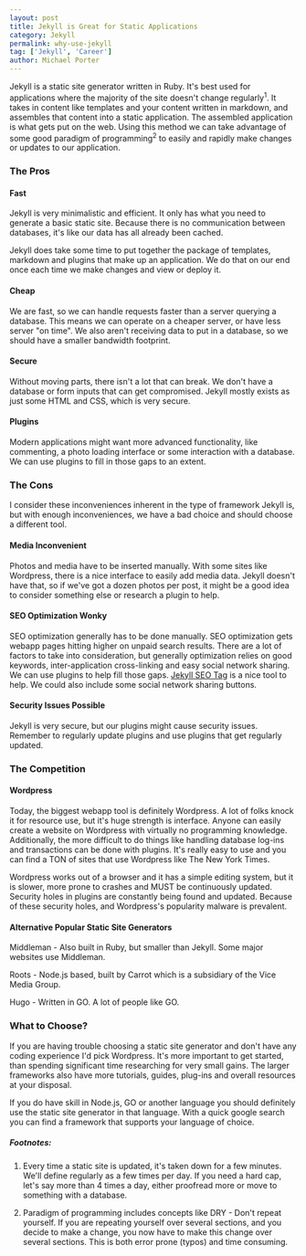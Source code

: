 ```yaml
---
layout: post
title: Jekyll is Great for Static Applications
category: Jekyll
permalink: why-use-jekyll
tag: ['Jekyll', 'Career']
author: Michael Porter
---
```


Jekyll is a static site generator written in Ruby. It's best used for applications where the majority of the site doesn't change regularly<sup>1</sup>. It takes in content like templates and your content written in markdown, and assembles that content into a static application. The assembled application is what gets put on the web. Using this method we can take advantage of some good paradigm of programming<sup>2</sup> to easily and rapidly make changes or updates to our application.

<!-- more -->

### The Pros


#### Fast

Jekyll is very minimalistic and efficient. It only has what you need to generate a basic static site. Because there is no communication between databases, it's like our data has all already been cached.

Jekyll does take some time to put together the package of templates, markdown and plugins that make up an application. We do that on our end once each time we make changes and view or deploy it.

#### Cheap

We are fast, so we can handle requests faster than a server querying a database. This means we can operate on a cheaper server, or have less server "on time". We also aren't receiving data to put in a database, so we should have a smaller bandwidth footprint.

#### Secure

Without moving parts, there isn't a lot that can break. We don't have a database or form inputs that can get compromised. Jekyll mostly exists as just some HTML and CSS, which is very secure.

#### Plugins

Modern applications might want more advanced functionality, like commenting, a photo loading interface or some interaction with a database. We can use plugins to fill in those gaps to an extent.

### The Cons

I consider these inconveniences inherent in the type of framework Jekyll is, but with enough inconveniences, we have a bad choice and should choose a different tool.

#### Media Inconvenient

Photos and media have to be inserted manually. With some sites like Wordpress, there is a nice interface to easily add media data. Jekyll doesn't have that, so if we've got a dozen photos per post, it might be a good idea to consider something else or research a plugin to help.

#### SEO Optimization Wonky

SEO optimization generally has to be done manually. SEO optimization gets webapp pages hitting higher on unpaid search results. There are a lot of factors to take into consideration, but generally optimization relies on good keywords, inter-application cross-linking and easy social network sharing. We can use plugins to help fill those gaps. [Jekyll SEO Tag](https://github.com/jekyll/jekyll-seo-tag) is a nice tool to help. We could also include some social network sharing buttons.

#### Security Issues Possible

Jekyll is very secure, but our plugins might cause security issues. Remember to regularly update plugins and use plugins that get regularly updated.

### The Competition

#### Wordpress

Today, the biggest webapp tool is definitely Wordpress. A lot of folks knock it for resource use, but it's huge strength is interface. Anyone can easily create a website on Wordpress with virtually no programming knowledge. Additionally, the more difficult to do things like handling database log-ins and transactions can be done with plugins. It's really easy to use and you can find a TON of sites that use Wordpress like The New York Times.

Wordpress works out of a browser and it has a simple editing system, but it is slower, more prone to crashes and MUST be continuously updated. Security holes in plugins are constantly being found and updated. Because of these security holes, and Wordpress's popularity malware is prevalent.

#### Alternative Popular Static Site Generators

Middleman - Also built in Ruby, but smaller than Jekyll. Some major websites use Middleman.

Roots - Node.js based, built by Carrot which is a subsidiary of the Vice Media Group.

Hugo - Written in GO. A lot of people like GO.


### What to Choose?

If you are having trouble choosing a static site generator and don't have any coding experience I'd pick Wordpress. It's more important to get started, than spending significant time researching for very small gains. The larger frameworks also have more tutorials, guides, plug-ins and overall resources at your disposal.

If you do have skill in Node.js, GO or another language you should definitely use the static site generator in that language. With a quick google search you can find a framework that supports your language of choice.

##### Footnotes:

1. Every time a static site is updated, it's taken down for a few minutes. We'll define regularly as a few times per day. If you need a hard cap, let's say more than 4 times a day, either proofread more or move to something with a database.

2. Paradigm of programming includes concepts like DRY - Don't repeat yourself. If you are repeating yourself over several sections, and you decide to make a change, you now have to make this change over several sections. This is both error prone (typos) and time consuming.
